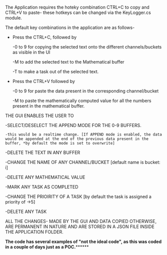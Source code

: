 The Application requires the hoteky combination CTRL+C to copy and CTRL+V to paste- these hotkeys can be changed via the KeyLogger.cs module.



The default key combinations in the application are as follows-
- Press the CTRL+C, followed by 

  -0 to 9 for copying the selected text onto the different channels/buckets as visible in the UI

  -M to add the selected text to the Mathematical buffer
  
  -T to make a task out of the selected text. 

- Press the CTRL+V followed by 
  
  -0 to 9 for paste the data present in the corresponding channel/bucket
  
  -M to paste the mathematically computed value for all the numbers present in the mathematical buffer. 
 
 

THE GUI ENABLES THE USER TO 
  
  -SELECT/DESELECT THE APPEND MODE FOR THE 0-9 BUFFERS.
    
    -this would be a realtime change. [If APPEND mode is enabled, the data would be appended at the end of the previous data present in the buffer, *by default the mode is set to overwrite]
  
  
  -DELETE THE TEXT IN ANY BUFFER
  
  -CHANGE THE NAME OF ANY CHANNEL/BUCKET [default name is bucket: i]
  
  -DELETE ANY MATHEMATICAL VALUE 
  
  -MARK ANY TASK AS COMPLETED
  
  -CHANGE THE PRIOIRITY OF A TASK [by default the task is assigned a priority of ->5]
  
  -DELETE ANY TASK
  
ALL THE CHANGES- MADE BY THE GUI AND DATA COPIED OTHERWISE, ARE PERMANENT IN NATURE AND ARE STORED IN A JSON FILE INSIDE THE APPLICATION FOLDER. 
  
  ************The code has several examples of "not the ideal code", as this was coded in a couple of days just as a POC.******************
